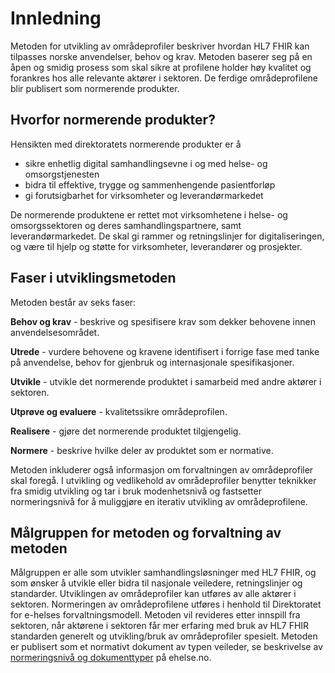 # Innledning

Metoden for utvikling av områdeprofiler beskriver hvordan HL7 FHIR kan tilpasses norske anvendelser, behov og krav. Metoden baserer seg på en åpen og smidig prosess som skal sikre at profilene holder høy kvalitet og forankres hos alle relevante aktører i sektoren. De ferdige områdeprofilene blir publisert som normerende produkter.

## Hvorfor normerende produkter?

Hensikten med direktoratets normerende produkter er å

* sikre enhetlig digital samhandlingsevne i og med helse- og omsorgstjenesten
* bidra til effektive, trygge og sammenhengende pasientforløp
* gi forutsigbarhet for virksomheter og leverandørmarkedet

De normerende produktene er rettet mot virksomhetene i helse- og omsorgssektoren og deres samhandlingspartnere, samt leverandørmarkedet. De skal gi rammer og retningslinjer for digitaliseringen, og være til hjelp og støtte for virksomheter, leverandører og prosjekter.

## Faser i utviklingsmetoden

Metoden består av seks faser:

**Behov og krav** - beskrive og spesifisere krav som dekker behovene innen anvendelsesområdet.

**Utrede** - vurdere behovene og kravene identifisert i forrige fase med tanke på anvendelse, behov for gjenbruk og internasjonale spesifikasjoner.

**Utvikle** - utvikle det normerende produktet i samarbeid med andre aktører i sektoren.

**Utprøve og evaluere** - kvalitetssikre områdeprofilen.

**Realisere** - gjøre det normerende produktet tilgjengelig.

**Normere** - beskrive hvilke deler av produktet som er normative.

Metoden inkluderer også informasjon om forvaltningen av områdeprofiler skal foregå. I utvikling og vedlikehold av områdeprofiler benytter teknikker fra smidig utvikling og tar i bruk modenhetsnivå og fastsetter normeringsnivå for å muliggjøre en iterativ utvikling av områdeprofilene.

## Målgruppen for metoden og forvaltning av metoden

Målgruppen er alle som utvikler samhandlingsløsninger med HL7 FHIR, og som ønsker å utvikle eller bidra til nasjonale veiledere, retningslinjer og standarder.
Utviklingen av områdeprofiler kan utføres av alle aktører i sektoren. Normeringen av områdeprofilene utføres i henhold til Direktoratet for e-helses forvaltningsmodell.
Metoden vil revideres etter innspill fra sektoren, når aktørene i sektoren får mer erfaring med bruk av HL7 FHIR standarden generelt og utvikling/bruk av områdeprofiler spesielt.
Metoden er publisert som et normativt dokument av typen veileder, se beskrivelse av [normeringsnivå og dokumenttyper](https://ehelse.no/standarder/om-standardisering-i-e-helse/normeringsniva-og-dokumenttyper) på ehelse.no.

